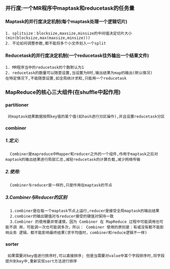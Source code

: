
### 并行度:一个MR程序中maptask和reducetask的任务量
#### Maptask的并行度决定机制(每个maptask处理一个逻辑切片)
    1. splitsize：blocksize,maxsize,minsize的中间值决定切片大小(min(blocksize,max(maxsize,minsize)))
    2. 不论如何调整参数,都不能将多个小文件划入一个split

#### Reducetask的并行度决定机制(一个reducetask往外输出一个结果文件)
    1. MR程序当中的reducetask的个数默认为1
    2. reducetask的数量可以随意设置,当设置为0时,输出结果为map的输出(默认情况)
    在特定情况下,不能随意设置,如全局统计求和,只能用一个reducetask

### MapReduce的核心三大组件(在shuffle中起作用)
#### partitioner
     对maptask结果数据按照key值的某个值(如hash进行分区操作),并且设置reducetask分区
#### combiner
##### 1.定义:
      Combiner是mapreduce中Mapper和reducer之外的一个组件,作用于maptask之后对maptask的输出结果进行局部汇总,减轻reducetask的计算负载,减少网络传输
##### 2.使用: 
      Combiner与reducer是一样的,只是作用在maptask的节点
##### 3.Combiner与Reducer的区别
      1.combiner是在每一个maptask节点上运行,reducer是接受全局maptask的输出结果
      2.combiner的输出键值对与reducer接受的键值对保持一致
      3.Combiner 的使用要非常谨慎，因为 Combiner 在 MapReduce 过程中可能调用也可能不调 用，可能调一次也可能调多次，所以： Combiner 使用的原则是：有或没有都不能影响业务 逻辑，都不能影响最终结果(求平均值时，combiner和reduce逻辑不一样)
#### sorter
     如果需要对key值进行排序时,可以直接排序; 但是当需要对value中某个字段排序时,将字段提升到key中,重新实现sort方法进行排序